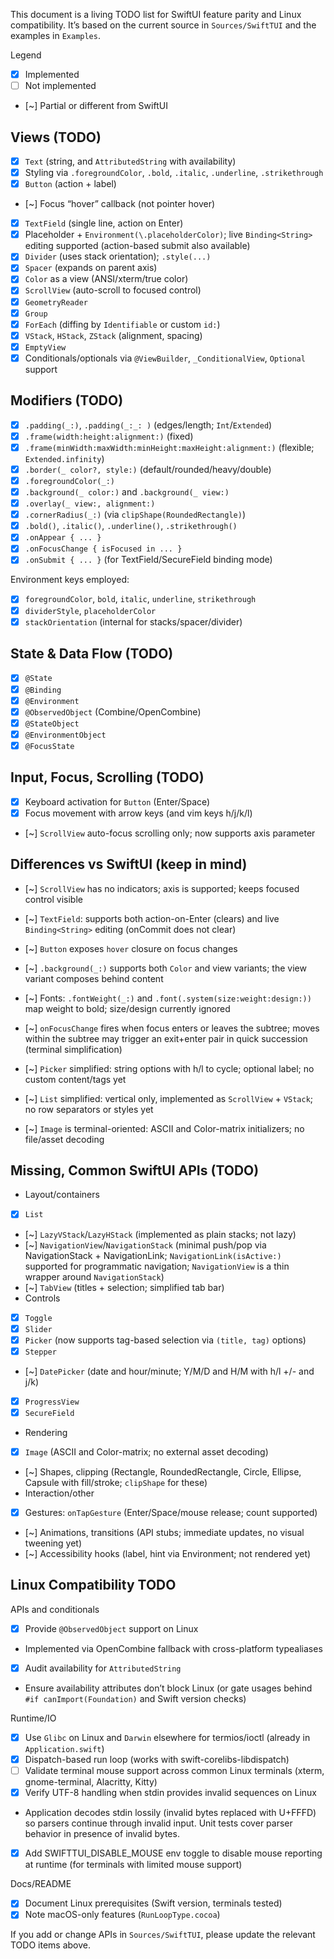 This document is a living TODO list for SwiftUI feature parity and Linux compatibility. It’s based on the current source in `Sources/SwiftTUI` and the examples in `Examples`.

Legend

- [x] Implemented
- [ ] Not implemented
- [~] Partial or different from SwiftUI

## Views (TODO)

- [x] `Text` (string, and `AttributedString` with availability)
- [x] Styling via `.foregroundColor`, `.bold`, `.italic`, `.underline`, `.strikethrough`
- [x] `Button` (action + label)
- [~] Focus “hover” callback (not pointer hover)
- [x] `TextField` (single line, action on Enter)
- [x] Placeholder + `Environment(\.placeholderColor)`; live `Binding<String>` editing supported (action-based submit also available)
- [x] `Divider` (uses stack orientation); `.style(...)`
- [x] `Spacer` (expands on parent axis)
- [x] `Color` as a view (ANSI/xterm/true color)
- [x] `ScrollView` (auto-scroll to focused control)
- [x] `GeometryReader`
- [x] `Group`
- [x] `ForEach` (diffing by `Identifiable` or custom `id:`)
- [x] `VStack`, `HStack`, `ZStack` (alignment, spacing)
- [x] `EmptyView`
- [x] Conditionals/optionals via `@ViewBuilder`, `_ConditionalView`, `Optional` support

## Modifiers (TODO)

- [x] `.padding(_:)`, `.padding(_:_: )` (edges/length; `Int`/`Extended`)
- [x] `.frame(width:height:alignment:)` (fixed)
- [x] `.frame(minWidth:maxWidth:minHeight:maxHeight:alignment:)` (flexible; `Extended.infinity`)
- [x] `.border(_ color?, style:)` (default/rounded/heavy/double)
- [x] `.foregroundColor(_:)`
- [x] `.background(_ color:)` and `.background(_ view:)`
- [x] `.overlay(_ view:, alignment:)`
- [x] `.cornerRadius(_:)` (via `clipShape(RoundedRectangle)`)
- [x] `.bold()`, `.italic()`, `.underline()`, `.strikethrough()`
- [x] `.onAppear { ... }`
- [x] `.onFocusChange { isFocused in ... }`
- [x] `.onSubmit { ... }` (for TextField/SecureField binding mode)

Environment keys employed:

- [x] `foregroundColor`, `bold`, `italic`, `underline`, `strikethrough`
- [x] `dividerStyle`, `placeholderColor`
- [x] `stackOrientation` (internal for stacks/spacer/divider)

## State & Data Flow (TODO)

- [x] `@State`
- [x] `@Binding`
- [x] `@Environment`
- [x] `@ObservedObject` (Combine/OpenCombine)
- [x] `@StateObject`
- [x] `@EnvironmentObject`
- [x] `@FocusState`

## Input, Focus, Scrolling (TODO)

- [x] Keyboard activation for `Button` (Enter/Space)
- [x] Focus movement with arrow keys (and vim keys h/j/k/l)
- [~] `ScrollView` auto-focus scrolling only; now supports axis parameter

## Differences vs SwiftUI (keep in mind)

- [~] `ScrollView` has no indicators; axis is supported; keeps focused control visible
- [~] `TextField`: supports both action-on-Enter (clears) and live `Binding<String>` editing (onCommit does not clear)
- [~] `Button` exposes `hover` closure on focus changes
- [~] `.background(_:)` supports both `Color` and view variants; the view variant composes behind content
- [~] Fonts: `.fontWeight(_:)` and `.font(.system(size:weight:design:))` map weight to bold; size/design currently ignored

- [~] `onFocusChange` fires when focus enters or leaves the subtree; moves within the subtree may trigger an exit+enter pair in quick succession (terminal simplification)

- [~] `Picker` simplified: string options with h/l to cycle; optional label; no custom content/tags yet
- [~] `List` simplified: vertical only, implemented as `ScrollView` + `VStack`; no row separators or styles yet
- [~] `Image` is terminal-oriented: ASCII and Color-matrix initializers; no file/asset decoding
## Missing, Common SwiftUI APIs (TODO)

- Layout/containers
- [x] `List`
- [~] `LazyVStack`/`LazyHStack` (implemented as plain stacks; not lazy)
- [~] `NavigationView`/`NavigationStack` (minimal push/pop via NavigationStack + NavigationLink; `NavigationLink(isActive:)` supported for programmatic navigation; `NavigationView` is a thin wrapper around `NavigationStack`)
- [~] `TabView` (titles + selection; simplified tab bar)
- Controls
- [x] `Toggle`  
- [x] `Slider`
- [x] `Picker` (now supports tag-based selection via `(title, tag)` options)
- [x] `Stepper`
- [~] `DatePicker` (date and hour/minute; Y/M/D and H/M with h/l +/- and j/k)
- [x] `ProgressView`
- [x] `SecureField`
- Rendering
- [x] `Image` (ASCII and Color-matrix; no external asset decoding)
- [~] Shapes, clipping (Rectangle, RoundedRectangle, Circle, Ellipse, Capsule with fill/stroke; `clipShape` for these)
- Interaction/other
- [x] Gestures: `onTapGesture` (Enter/Space/mouse release; count supported)
- [~] Animations, transitions (API stubs; immediate updates, no visual tweening yet)
- [~] Accessibility hooks (label, hint via Environment; not rendered yet)

## Linux Compatibility TODO

APIs and conditionals

- [x] Provide `@ObservedObject` support on Linux
- Implemented via OpenCombine fallback with cross-platform typealiases
- [x] Audit availability for `AttributedString`
- Ensure availability attributes don’t block Linux (or gate usages behind `#if canImport(Foundation)` and Swift version checks)

Runtime/IO

- [x] Use `Glibc` on Linux and `Darwin` elsewhere for termios/ioctl (already in `Application.swift`)
- [x] Dispatch-based run loop (works with swift-corelibs-libdispatch)
- [ ] Validate terminal mouse support across common Linux terminals (xterm, gnome-terminal, Alacritty, Kitty)
- [x] Verify UTF-8 handling when stdin provides invalid sequences on Linux
- Application decodes stdin lossily (invalid bytes replaced with U+FFFD) so parsers continue through invalid input. Unit tests cover parser behavior in presence of invalid bytes.
- [x] Add SWIFTTUI_DISABLE_MOUSE env toggle to disable mouse reporting at runtime (for terminals with limited mouse support)

Docs/README

- [x] Document Linux prerequisites (Swift version, terminals tested)
- [x] Note macOS-only features (`RunLoopType.cocoa`)

If you add or change APIs in `Sources/SwiftTUI`, please update the relevant TODO items above.